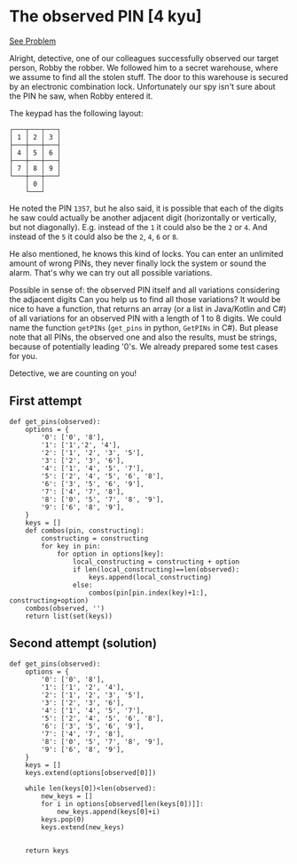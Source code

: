 # The observed PIN [4 kyu]

[See Problem](https://www.codewars.com/kata/5263c6999e0f40dee200059d)

Alright, detective, one of our colleagues successfully observed our target person, Robby the robber. We followed him to a secret warehouse, where we assume to find all the stolen stuff. The door to this warehouse is secured by an electronic combination lock. Unfortunately our spy isn't sure about the PIN he saw, when Robby entered it.

The keypad has the following layout:
```
┌───┬───┬───┐
│ 1 │ 2 │ 3 │
├───┼───┼───┤
│ 4 │ 5 │ 6 │
├───┼───┼───┤
│ 7 │ 8 │ 9 │
└───┼───┼───┘
    │ 0 │
    └───┘
```
He noted the PIN `1357`, but he also said, it is possible that each of the digits he saw could actually be another adjacent digit (horizontally or vertically, but not diagonally). E.g. instead of the `1` it could also be the `2` or `4`. And instead of the `5` it could also be the `2`, `4`, `6` or `8`.

He also mentioned, he knows this kind of locks. You can enter an unlimited amount of wrong PINs, they never finally lock the system or sound the alarm. That's why we can try out all possible variations.

Possible in sense of: the observed PIN itself and all variations considering the adjacent digits
Can you help us to find all those variations? It would be nice to have a function, that returns an array (or a list in Java/Kotlin and C#) of all variations for an observed PIN with a length of 1 to 8 digits. We could name the function `getPINs` (`get_pins` in python, `GetPINs` in C#). But please note that all PINs, the observed one and also the results, must be strings, because of potentially leading '0's. We already prepared some test cases for you.

Detective, we are counting on you!

## First attempt

```
def get_pins(observed):
    options = {
        '0': ['0', '8'],
        '1': ['1','2', '4'],
        '2': ['1', '2', '3', '5'],
        '3': ['2', '3', '6'],
        '4': ['1', '4', '5', '7'],
        '5': ['2', '4', '5', '6', '8'],
        '6': ['3', '5', '6', '9'],
        '7': ['4', '7', '8'],
        '8': ['0', '5', '7', '8', '9'],
        '9': ['6', '8', '9'],
    }
    keys = []
    def combos(pin, constructing):
        constructing = constructing
        for key in pin:
            for option in options[key]:
                local_constructing = constructing + option
                if len(local_constructing)==len(observed):
                    keys.append(local_constructing)
                else:
                    combos(pin[pin.index(key)+1:], constructing+option)
    combos(observed, '')
    return list(set(keys))
```

## Second attempt (solution)

```
def get_pins(observed):
    options = {
        '0': ['0', '8'],
        '1': ['1', '2', '4'],
        '2': ['1', '2', '3', '5'],
        '3': ['2', '3', '6'],
        '4': ['1', '4', '5', '7'],
        '5': ['2', '4', '5', '6', '8'],
        '6': ['3', '5', '6', '9'],
        '7': ['4', '7', '8'],
        '8': ['0', '5', '7', '8', '9'],
        '9': ['6', '8', '9'],
    }
    keys = []
    keys.extend(options[observed[0]])
    
    while len(keys[0])<len(observed):
        new_keys = []
        for i in options[observed[len(keys[0])]]:
            new_keys.append(keys[0]+i)
        keys.pop(0)
        keys.extend(new_keys)

            
    return keys

```